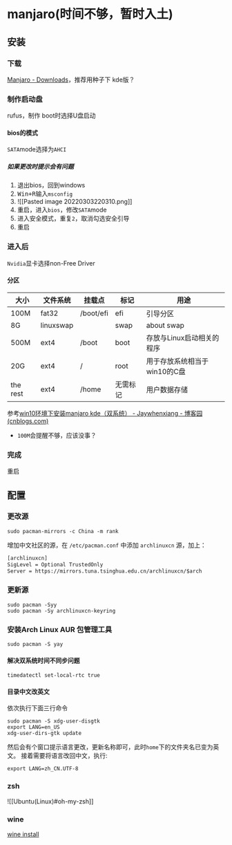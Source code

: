 # manjaro(时间不够，暂时入土)
## 安装
### 下载
[Manjaro - Downloads](https://manjaro.org/download/)，推荐用种子下
kde版？
### 制作启动盘
rufus，制作
boot时选择U盘启动
#### bios的模式
`SATA`mode选择为`AHCI`
##### 如果更改时提示会有问题
1. 退出bios，回到windows
2. <kbd>Win+R</kbd>输入`msconfig`
3. ![[Pasted image 20220303220310.png]]
4. 重启，进入`bios`，修改`SATA`mode
5. 进入安全模式，重复`2`，取消勾选安全引导
6. 重启 
### 进入后
`Nvidia`显卡选择non-Free Driver
#### 分区

| 大小     | 文件系统  | 挂载点    | 标记     | 用途                         |
| -------- | --------- | --------- | -------- | ---------------------------- |
| 100M     | fat32     | /boot/efi | efi      | 引导分区                             |
| 8G       | linuxswap |           | swap     | about swap                   |
| 500M     | ext4      | /boot     | boot     | 存放与Linux启动相关的程序    |
| 20G      | ext4      | /         | root     | 用于存放系统相当于win10的C盘 |
| the rest | ext4      | /home     | 无需标记 | 用户数据存储                 |

参考[win10环境下安装manjaro kde（双系统） - Jaywhenxiang - 博客园 (cnblogs.com)](https://www.cnblogs.com/Jaywhen-xiang/p/11561661.html)
- `100M`会提醒不够，应该没事？
### 完成
重启
## 配置
### 更改源
```shell
sudo pacman-mirrors -c China -m rank 
```
增加中文社区的源，在 `/etc/pacman.conf` 中添加 `archlinuxcn` 源，加上：
```txt
[archlinuxcn]
SigLevel = Optional TrustedOnly
Server = https://mirrors.tuna.tsinghua.edu.cn/archlinuxcn/$arch
``` 
### 更新源
```shell
sudo pacman -Syy
sudo pacman -Sy archlinuxcn-keyring
```
### 安装Arch Linux AUR 包管理工具
```shell
sudo pacman -S yay 
```
#### 解决双系统时间不同步问题
```shell
timedatectl set-local-rtc true
```
#### 目录中文改英文
依次执行下面三行命令
```shell
sudo pacman -S xdg-user-disgtk
export LANG=en_US
xdg-user-dirs-gtk update
```
然后会有个窗口提示语言更改，更新名称即可，此时`home`下的文件夹名已变为英文。
接着需要将语言改回中文，执行:
```shell
export LANG=zh_CN.UTF-8
```


### zsh
![[Ubuntu(Linux)#oh-my-zsh]]

### wine
[wine install](https://blog.csdn.net/zzxian/article/details/7166572)
